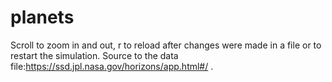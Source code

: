 # planets
Scroll to zoom in and out, r to reload after changes were made in a file or to restart the simulation.
Source to the data file:https://ssd.jpl.nasa.gov/horizons/app.html#/ .
